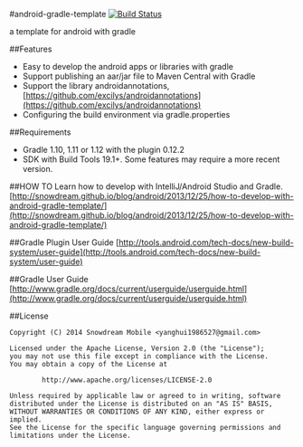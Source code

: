 #android-gradle-template
[![Build Status](https://travis-ci.org/SnowdreamFramework/android-gradle-template.svg?branch=master)](https://travis-ci.org/SnowdreamFramework/android-gradle-template)

a template for android with gradle

##Features
* Easy to develop the android apps or libraries with gradle
* Support publishing an aar/jar file to Maven Central with Gradle
* Support the library androidannotations,[https://github.com/excilys/androidannotations](https://github.com/excilys/androidannotations)
* Configuring the build environment via gradle.properties

##Requirements
* Gradle 1.10, 1.11 or 1.12 with the plugin 0.12.2
* SDK with Build Tools 19.1+. Some features may require a more recent version.

##HOW TO
Learn how to develop with IntelliJ/Android Studio and Gradle.
[http://snowdream.github.io/blog/android/2013/12/25/how-to-develop-with-android-gradle-template/](http://snowdream.github.io/blog/android/2013/12/25/how-to-develop-with-android-gradle-template/)

##Gradle Plugin User Guide
[http://tools.android.com/tech-docs/new-build-system/user-guide](http://tools.android.com/tech-docs/new-build-system/user-guide)

##Gradle User Guide
[http://www.gradle.org/docs/current/userguide/userguide.html](http://www.gradle.org/docs/current/userguide/userguide.html)

##License
```
Copyright (C) 2014 Snowdream Mobile <yanghui1986527@gmail.com>

Licensed under the Apache License, Version 2.0 (the "License");
you may not use this file except in compliance with the License.
You may obtain a copy of the License at

        http://www.apache.org/licenses/LICENSE-2.0

Unless required by applicable law or agreed to in writing, software
distributed under the License is distributed on an "AS IS" BASIS,
WITHOUT WARRANTIES OR CONDITIONS OF ANY KIND, either express or implied.
See the License for the specific language governing permissions and
limitations under the License.
```